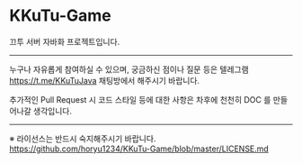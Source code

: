 # KKuTu-Game
끄투 서버 자바화 프로젝트입니다.

---

누구나 자유롭게 참여하실 수 있으며, 궁금하신 점이나 질문 등은 텔레그램 https://t.me/KKuTuJava 채팅방에서 해주시기 바랍니다.

추가적인 Pull Request 시 코드 스타일 등에 대한 사항은 차후에 천천히 DOC 를 만들어나갈 생각입니다.

---

※ 라이선스는 반드시 숙지해주시기 바랍니다.  
https://github.com/horyu1234/KKuTu-Game/blob/master/LICENSE.md
